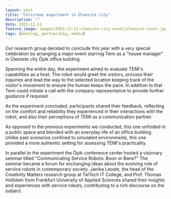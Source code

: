 ```yaml
---
layout: post
title: "Christmas experiment in Ülemiste city"
description: ""
date: 2023-12-11
feature_image: images/2023-12-11-ulemiste-city-event/ulemiste-cover.jpg
tags: [meeting, partnership, media]
---
```


Our research group decided to conclude this year with a very special celebration by arranging a major event starring Temi as a "house manager" in Ülemiste city Öpik office building.

Spanning the entire day, the experiment aimed to evaluate TEMI's capabilities as a host. The robot would greet the visitors, process their inquiries and lead the way to the selected location keeping track of the visitor's movement to ensure the human keeps the pace. In addition to that Temi could initiate a call with the company representative to provide further guidance if required. 

As the experiment concluded, participants shared their feedback, reflecting on the comfort and reliability they experienced in their interactions with the robot, and also their perceptions of TEMI as a communication partner.

As opposed to the previous experiments we conducted, this one unfolded in a public space and blended with an everyday life of an office building. Unlike past scenarios confined to simulated environments, this one provided a more authentic setting for assessing TEMI's practicality.

In parallel to the experiment the Öpik conference center hosted a visionary seminar titled "Communicating Service Robots: Boon or Bane?" The seminar became a forum for exchanging ideas about the evolving role of service robots in contemporary society. Janika Leoste, the head of the Creativity Matters research group at TalTech IT College, and Prof. Thomas Hollstein from Frankfurt University of Applied Sciences shared their insights and experiences with service robots, contributing to a rich discourse on the subject.